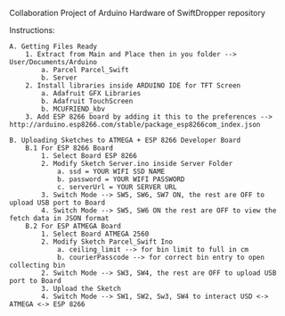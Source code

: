 Collaboration Project of Arduino Hardware of SwiftDropper repository

Instructions:

    A. Getting Files Ready
        1. Extract from Main and Place then in you folder --> User/Documents/Arduino
            a. Parcel Parcel_Swift
            b. Server
        2. Install libraries inside ARDUINO IDE for TFT Screen
            a. Adafruit GFX Libraries
            b. Adafruit TouchScreen
            b. MCUFRIEND_kbv 
        3. Add ESP 8266 board by adding it this to the preferences --> http://arduino.esp8266.com/stable/package_esp8266com_index.json

    B. Uploading Sketches to ATMEGA + ESP 8266 Developer Board
        B.1 For ESP 8266 Board
            1. Select Board ESP 8266
            2. Modify Sketch Server.ino inside Server Folder
                a. ssd = YOUR WIFI SSD NAME
                b. password = YOUR WIFI PASSWORD
                c. serverUrl = YOUR SERVER URL
            3. Switch Mode --> SW5, SW6, SW7 ON, the rest are OFF to upload USB port to Board
            4. Switch Mode --> SW5, SW6 ON the rest are OFF to view the fetch data in JSON format
        B.2 For ESP ATMEGA Board
            1. Select Board ATMEGA 2560
            2. Modify Sketch Parcel_Swift Ino
                a. ceiling_limit --> for bin limit to full in cm
                b. courierPasscode --> for correct bin entry to open collecting bin
            2. Switch Mode --> SW3, SW4, the rest are OFF to upload USB port to Board
            3. Upload the Sketch
            4. Switch Mode --> SW1, SW2, Sw3, SW4 to interact USD <-> ATMEGA <-> ESP 8266




